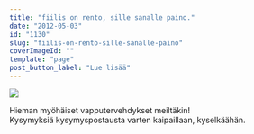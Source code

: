 ```yaml
---
title: "fiilis on rento, sille sanalle paino."
date: "2012-05-03"
id: "1130"
slug: "fiilis-on-rento-sille-sanalle-paino"
coverImageId: ""
template: "page"
post_button_label: "Lue lisää"
---
```


[![](/images/IMG_9019.png)](http://4.bp.blogspot.com/-MDNUVKXPz90/T6Jz-cHLS2I/AAAAAAAAAnA/WME4fhjMc30/s1600/IMG_9019.png)

  

Hieman myöhäiset vapputervehdykset meiltäkin!  
Kysymyksiä kysymyspostausta varten kaipaillaan, kyselkäähän.
